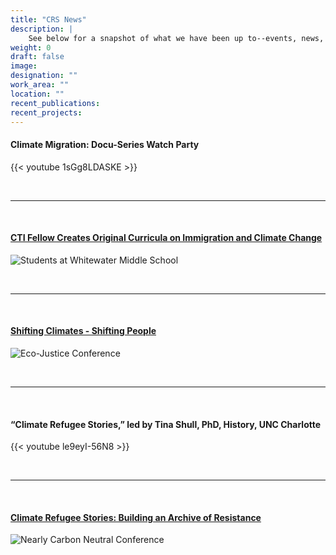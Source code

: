```yaml
---
title: "CRS News"
description: |
    See below for a snapshot of what we have been up to--events, news, conference presentations, and more! [Click here](https://climaterefugeestories.substack.com) to sign up for our email newsletter.
weight: 0
draft: false
image: 
designation: ""
work_area: ""
location: ""
recent_publications:
recent_projects:
---
```


#### **Climate Migration: Docu-Series Watch Party**
{{< youtube 1sGg8LDASKE >}}

&nbsp;  
  
---
&nbsp; 
#### [**CTI Fellow Creates Original Curricula on Immigration and Climate Change**](https://charlotteteachers.org/2021/11/cti-fellow-creates-curricula-on-immigration-and-climate-change/)

![Students at Whitewater Middle School](../images/about/in-the-media/Whitewater-Middle-School-Students.png#caption "Students at Whitewater Middle School in Charlotte. Photo Credit: Mariella Fernandes, Charlotte Teachers Institute, November 16, 2021.")

&nbsp;  
  
---
&nbsp; 

#### [**Shifting Climates - Shifting People**](https://www.iliff.edu/centerforecojustice/conference2021/)
![Eco-Justice Conference](../images/about/in-the-media/Eco-Justice-Conference.png#caption "The Center for Eco-Justice Conference, ILIFF School of Theology, October 21-22, 2021.")

&nbsp;  
  
---
&nbsp; 

#### **“Climate Refugee Stories,” led by Tina Shull, PhD, History, UNC Charlotte**
{{< youtube le9eyI-56N8 >}}

&nbsp;  
  
---
&nbsp; 

#### [**Climate Refugee Stories: Building an Archive of Resistance**](https://ehc.english.ucsb.edu/?p=21016)
![Nearly Carbon Neutral Conference](../images/about/in-the-media/Nearly-Carbon-Neutral-Conference.png#caption "Confronting the Climate Crisis with Systemic Alternatives in the Age of Coronavirus, A Nearly-Carbon Neutral Conference, UC Santa Barbara, October, 2021.")
&nbsp;  